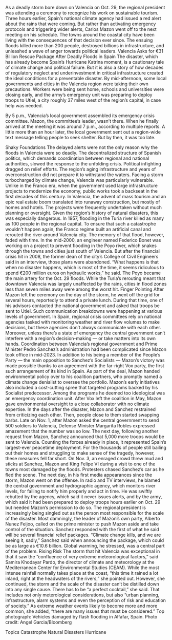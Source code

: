 As a deadly storm bore down on Valencia on Oct. 29, the regional president was attending a ceremony to recognize his work on sustainable tourism.
Three hours earlier, Spain’s national climate agency had issued a red alert about the rains that were coming. But rather than activating emergency protocols and triggering wider alerts, Carlos Mazon went off to the next meeting on his schedule.
The towns around the coastal city have been living with the consequences of that decision ever since. The ensuing floods killed more than 200 people, destroyed billions in infrastructure, and unleashed a wave of anger towards political leaders.
Valencia Asks for €31 Billion Rescue Package After Deadly Floods in Spain
The disaster, which has already become Spain’s Hurricane Katrina moment, is a cautionary tale of climate change and political failure. But it is also a story of how decades of regulatory neglect and underinvestment in critical infrastructure created the ideal conditions for a preventable disaster.
By mid-afternoon, some local governments and cities in the Valencia region were taking their own precautions. Workers were being sent home, schools and universities were closing early, and the army’s emergency unit was preparing to deploy troops to Utiel, a city roughly 37 miles west of the region’s capital, in case help was needed.

By 5 p.m., Valencia’s local government assembled its emergency crisis committee. Mazon, the committee’s leader, wasn’t there.
When he finally arrived at the meeting it was around 7 p.m., according to multiple reports. A little more than an hour later, the local government sent out a region-wide text message telling people to seek shelter. But by then, it was too late. 




Shaky Foundations
The delayed alerts were not the only reason why the floods in Valencia were so deadly. The decentralized structure of Spanish politics, which demands coordination between regional and national authorities, slowed the response to the unfolding crisis. Political infighting dragged on relief efforts. The region’s aging infrastructure and years of overconstruction did not prepare it to withstand the waters. Facing a storm turbocharged by climate change, Valencia was particularly vulnerable.
Unlike in the Franco era, when the government used large infrastructure projects to modernize the economy, public works took a backseat in the first decades of this century. In Valencia, the advent of mass tourism and an epic real estate boom translated into runaway construction, but mostly of homes and hotels. The projects were frequently undertaken without much planning or oversight.
Given the region’s history of natural disasters, this was especially dangerous. In 1957, flooding in the Turia river killed as many as 100 people in the regional capital. To ensure that such a catastrophe wouldn’t happen again, the Franco regime built an artificial canal and rerouted the river around Valencia city.
The memory of that flood, however, faded with time. In the mid-2000, an engineer named Federico Bonet was working on a project to prevent flooding in the Poyo river, which snakes through the towns and cities just south of Valencia. But after the financial crisis hit in 2008, the former dean of the city’s College of Civil Engineers said in an interview, those plans were abandoned.
“What happens is that when no disaster happens, which is most of the time, it seems ridiculous to spend €200 million euros on hydraulic works,” he said.
The Poyo became the main artery for the Oct. 29 floods. While the Turia’s rerouting meant that downtown Valencia was largely unaffected by the rains, cities in flood zones less than seven miles away were among the worst hit.
Finger Pointing
After Mazon left the ceremony on the day of the storm, he went off the grid for several hours, reportedly to attend a private lunch. During that time, one of his advisors contacted the national government and asked that troops be sent to Utiel.
Such communication breakdowns were happening at various levels of government. In Spain, regional crisis committees rely on national agencies tasked with monitoring weather and river flow volumes to make decisions, but these agencies don’t always communicate with each other. Moreover, unless there’s a state of emergency the central government can’t interfere with a region’s decision-making — or take matters into its own hands.
Coordination between Valencia’s regional government and Prime Minister Pedro Sanchez’s administration had been complicated since Mazon took office in mid-2023. In addition to his being a member of the People’s Party — the main opposition to Sanchez’s Socialists — Mazon’s victory was made possible thanks to an agreement with the far-right Vox party, the first such arrangement of its kind in Spain. As part of the deal, Mazon handed environmental policy over to his coalition partners, who promptly named a climate change denialist to oversee the portfolio.
Mazon’s early initiatives also included a cost-cutting spree that targeted programs backed by his Socialist predecessor. Among the programs he deemed too ideological was an emergency coordination unit. After Vox left the coalition in May, Mazon gave environmental oversight to a close collaborator with no climate expertise.
In the days after the disaster, Mazon and Sanchez restrained from criticizing each other. Then, people close to them started swapping barbs. Late on Nov. 1, after Mazon asked the central government to send 500 soldiers to Valencia, Defense Minister Margarita Robles expressed amazement that the number was so low.
The next day, following another request from Mazon, Sanchez announced that 5,000 more troops would be sent to Valencia. Counting the forces already in place, it represented Spain’s largest-ever peacetime deployment.
For the thousands of people still bailing out their homes and struggling to make sense of the tragedy, however, these measures fell far short. On Nov. 3, an enraged crowd threw mud and sticks at Sanchez, Mazon and King Felipe VI during a visit to one of the towns most damaged by the floods. Protesters chased Sanchez’s car as he fled the scene.
The next day, in his first media appearances since the storm, Mazon went on the offense. In radio and TV interviews, he blamed the central government and hydrographic agency, which monitors river levels, for failing to notify him properly and act in time. He was swiftly rebutted by the agency, which said it never issues alerts, and by the army, which said it had been prepared to deploy troops hours earlier on Oct. 29 but needed Mazon’s permission to do so.
The regional president is increasingly being singled out as the person most responsible for the scale of the disaster. Most damningly, the leader of Mazon’s own party, Alberto Nunez Feijoo, called on the prime minister to push Mazon aside and take control of the situation. Sanchez responded with the first of what he said will be several financial relief packages.
“Climate change kills, and we are seeing it, sadly,” Sanchez said when announcing the package, which could be as large as €10.6 billion. Global warming, he stressed, was a central part of the problem.
Rising Risk
The storm that hit Valencia was exceptional in that it saw the “confluence of very extreme meteorological factors,” said Samira Khodayar Pardo, the director of climate and meteorology at the Mediterranean Center for Environmental Studies (CEAM). While the most intense rainfall normally takes place at the coast, “this time it rained a lot inland, right at the headwaters of the rivers,” she pointed out.
However, she continued, the storm and the scale of the disaster can’t be distilled down into any single cause. There has to be “a perfect cocktail,” she said. That includes not only meterological considerations, but also “urban planning, infrastructure, alarm systems and even the perception of risk and education of society.”
As extreme weather events likely to become more and more common, she added, “there are many issues that must be considered.”
Top photograph: Vehicles damaged by flash flooding in Alfafar, Spain. Photo credit: Angel Garcia/Bloomberg

Topics
Catastrophe
Natural Disasters
Hurricane
